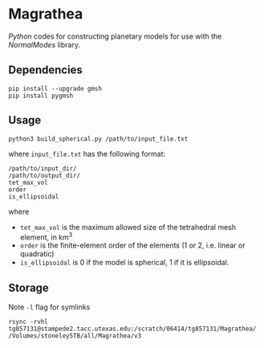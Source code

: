 # Magrathea

*Python* codes for constructing planetary models for use with the *NormalModes* library.

## Dependencies

```
pip install --upgrade gmsh
pip install pygmsh
```

## Usage

```
python3 build_spherical.py /path/to/input_file.txt
```

where `input_file.txt` has the following format:

```
/path/to/input_dir/
/path/to/output_dir/
tet_max_vol
order
is_ellipsoidal
```

where

* `tet_max_vol` is the maximum allowed size of the tetrahedral mesh element, in km<sup>3</sup> 
* `order` is the finite-element order of the elements (1 or 2, i.e. linear or quadratic)
* `is_ellipsoidal` is 0 if the model is spherical, 1 if it is ellipsoidal.

## Storage

Note `-l` flag for symlinks

```
rsync -rvhl tg857131@stampede2.tacc.utexas.edu:/scratch/06414/tg857131/Magrathea/ /Volumes/stoneley5TB/all/Magrathea/v3
```
